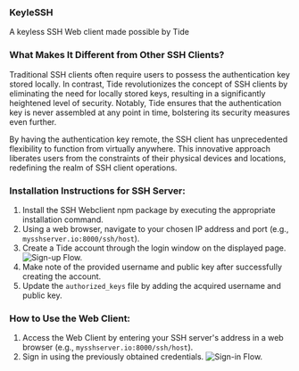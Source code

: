 ### KeyleSSH
A keyless SSH Web client made possible by Tide 

### What Makes It Different from Other SSH Clients?

Traditional SSH clients often require users to possess the authentication key stored locally. In contrast, Tide revolutionizes the concept of SSH clients by eliminating the need for locally stored keys, resulting in a significantly heightened level of security. Notably, Tide ensures that the authentication key is never assembled at any point in time, bolstering its security measures even further.

By having the authentication key remote, the SSH client has unprecedented flexibility to function from virtually anywhere. This innovative approach liberates users from the constraints of their physical devices and locations, redefining the realm of SSH client operations.

### Installation Instructions for SSH Server:

1. Install the SSH Webclient npm package by executing the appropriate installation command.
2. Using a web browser, navigate to your chosen IP address and port (e.g., `mysshserver.io:8000/ssh/host`).
3. Create a Tide account through the login window on the displayed page. ![Sign-up Flow.](https://github.com/tide-foundation/KeyleSSH/blob/main/diagrams/svg/admin-signup.svg)
4. Make note of the provided username and public key after successfully creating the account.
5. Update the `authorized_keys` file by adding the acquired username and public key.

### How to Use the Web Client:

1. Access the Web Client by entering your SSH server's address in a web browser (e.g., `mysshserver.io:8000/ssh/host`). 
2. Sign in using the previously obtained credentials.  ![Sign-in Flow.](https://github.com/tide-foundation/KeyleSSH/blob/main/diagrams/svg/Sign-in.svg)

